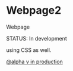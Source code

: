 # Webpage2
Webpage



STATUS: In development
<br>

using CSS as well.


[@alpha v in production](https://rafu7s.github.io/Webpage2/)
